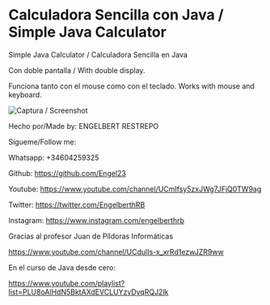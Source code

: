 # Calculadora Sencilla con Java / Simple Java Calculator

Simple Java Calculator / Calculadora Sencilla en Java

Con doble pantalla / With double display.

Funciona tanto con el mouse como con el teclado.
Works with mouse and keyboard.

![Captura / Screenshot](https://github.com/Engel23/Simple-Java-Calculator/blob/master/sshot-2020-04-16-%5B1%5D.png)

Hecho por/Made by: ENGELBERT RESTREPO

Sígueme/Follow me:

Whatsapp: +34604259325

Github: https://github.com/Engel23

Youtube: https://www.youtube.com/channel/UCmIfsy5zxJWg7JFjQ0TW9ag

Twitter: https://twitter.com/EngelberthRB

Instagram: https://www.instagram.com/engelberthrb

Gracias al profesor Juan de Píldoras Informáticas

https://www.youtube.com/channel/UCdulIs-x_xrRd1ezwJZR9ww


En el curso de Java desde cero:

https://www.youtube.com/playlist?list=PLU8oAlHdN5BktAXdEVCLUYzvDyqRQJ2lk


